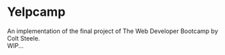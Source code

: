 # Yelpcamp
An implementation of the final project of The Web Developer Bootcamp by Colt Steele.  
WIP...
